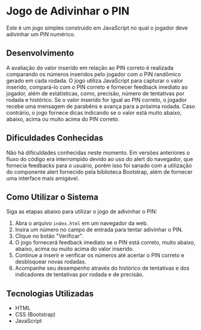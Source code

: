 # Jogo de Adivinhar o PIN

Este é um jogo simples construido em JavaScript no qual o jogador deve adivinhar um PIN numérico.

## Desenvolvimento

A avaliação do valor inserido em relação ao PIN correto é realizada comparando os números inseridos pelo jogador com o PIN randômico gerado em cada rodada. O jogo utiliza JavaScript para capturar o valor inserido, compará-lo com o PIN correto e fornecer feedback imediato ao jogador, além de estátisticas, como, precisão, número de tentativas por rodada e histórico. Se o valor inserido for igual ao PIN correto, o jogador recebe uma mensagem de parabéns e avança para a próxima rodada. Caso contrário, o jogo fornece dicas indicando se o valor está muito abaixo, abaixo, acima ou muito acima do PIN correto.

## Dificuldades Conhecidas

Não há dificuldades conhecidas neste momento. Em versões anteriores o fluxo do código era interrompido devido ao uso do alert do navegador, que fornecia feedbacks para o usuário, porém isso foi sanado com a utilização do componente alert fornecido pela biblioteca Bootstrap, além de fornecer uma interface mais amigável.

## Como Utilizar o Sistema

Siga as etapas abaixo para utilizar o jogo de adivinhar o PIN:

1. Abra o arquivo `index.html` em um navegador da web.
2. Insira um número no campo de entrada para tentar adivinhar o PIN.
3. Clique no botão "Verificar".
4. O jogo fornecerá feedback imediato se o PIN está correto, muito abaixo, abaixo, acima ou muito acima do valor inserido.
5. Continue a inserir e verificar os números até acertar o PIN correto e desbloquear novas rodadas.
6. Acompanhe seu desempenho através do histórico de tentativas e dos indicadores de tentativas por rodada e de precisão.

## Tecnologias Utilizadas
- HTML
- CSS (Bootstrap)
- JavaScript